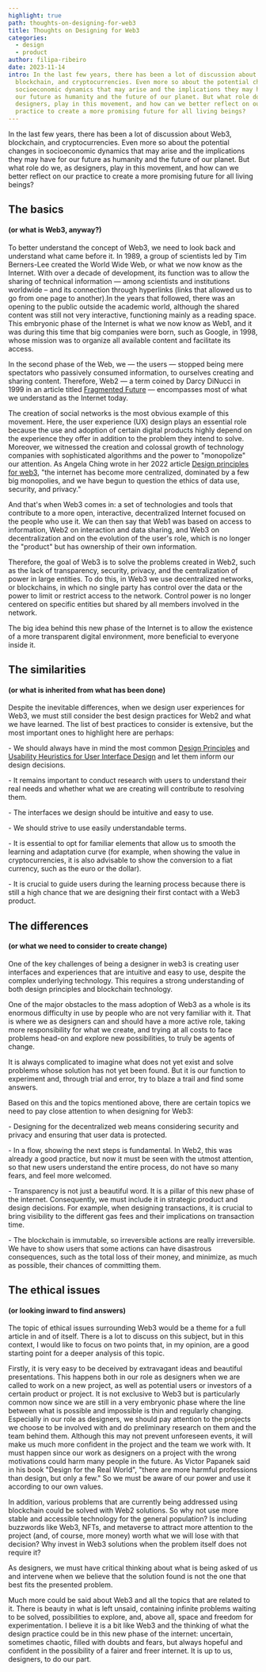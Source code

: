 ```yaml
---
highlight: true
path: thoughts-on-designing-for-web3
title: Thoughts on Designing for Web3
categories:
  - design
  - product
author: filipa-ribeiro
date: 2023-11-14
intro: In the last few years, there has been a lot of discussion about Web3,
  blockchain, and cryptocurrencies. Even more so about the potential changes in
  socioeconomic dynamics that may arise and the implications they may have for
  our future as humanity and the future of our planet. But what role do we, as
  designers, play in this movement, and how can we better reflect on our
  practice to create a more promising future for all living beings?
---
```

In the last few years, there has been a lot of discussion about Web3, blockchain, and cryptocurrencies. Even more so about the potential changes in socioeconomic dynamics that may arise and the implications they may have for our future as humanity and the future of our planet. But what role do we, as designers, play in this movement, and how can we better reflect on our practice to create a more promising future for all living beings? 



## The basics

#### (or what is Web3, anyway?)

To better understand the concept of Web3, we need to look back and understand what came before it. In 1989, a group of scientists led by Tim Berners-Lee created the World Wide Web, or what we now know as the Internet. With over a decade of development, its function was to allow the sharing of technical information — among scientists and institutions worldwide – and its connection through hyperlinks (links that allowed us to go from one page to another).In the years that followed, there was an opening to the public outside the academic world, although the shared content was still not very interactive, functioning mainly as a reading space. This embryonic phase of the Internet is what we now know as Web1, and it was during this time that big companies were born, such as Google, in 1998, whose mission was to organize all available content and facilitate its access. 

In the second phase of the Web, we — the users — stopped being mere spectators who passively consumed information, to ourselves creating and sharing content. Therefore, Web2 — a term coined by Darcy DiNucci in 1999 in an article titled [Fragmented Future](http://darcyd.com/fragmented_future.pdf) — encompasses most of what we understand as the Internet today.

The creation of social networks is the most obvious example of this movement. Here, the user experience (UX) design plays an essential role because the use and adoption of certain digital products highly depend on the experience they offer in addition to the problem they intend to solve. Moreover, we witnessed the creation and colossal growth of technology companies with sophisticated algorithms and the power to "monopolize" our attention. As Angela Ching wrote in her 2022 article [Design principles for web3](https://uxdesign.cc/designing-for-web-3-0-53ea939ac66), "the internet has become more centralized, dominated by a few big monopolies, and we have begun to question the ethics of data use, security, and privacy." 

And that's when Web3 comes in: a set of technologies and tools that contribute to a more open, interactive, decentralized Internet focused on the people who use it. We can then say that Web1 was based on access to information, Web2 on interaction and data sharing, and Web3 on decentralization and on the evolution of the user's role, which is no longer the "product" but has ownership of their own information. 

Therefore, the goal of Web3 is to solve the problems created in Web2, such as the lack of transparency, security, privacy, and the centralization of power in large entities. To do this, in Web3 we use decentralized networks, or blockchains, in which no single party has control over the data or the power to limit or restrict access to the network. Control power is no longer centered on specific entities but shared by all members involved in the network.

The big idea behind this new phase of the Internet is to allow the existence of a more transparent digital environment, more beneficial to everyone inside it.

## The similarities 

#### (or what is inherited from what has been done) 

Despite the inevitable differences, when we design user experiences for Web3, we must still consider the best design practices for Web2 and what we have learned. The list of best practices to consider is extensive, but the most important ones to highlight here are perhaps:

\- We should always have in mind the most common [Design Principles](https://principles.design/) and [Usability Heuristics for User Interface Design](https://www.nngroup.com/articles/ten-usability-heuristics/) and let them inform our design decisions.

\- It remains important to conduct research with users to understand their real needs and whether what we are creating will contribute to resolving them.

\- The interfaces we design should be intuitive and easy to use. 

\- We should strive to use easily understandable terms. 

\- It is essential to opt for familiar elements that allow us to smooth the learning and adaptation curve (for example, when showing the value in cryptocurrencies, it is also advisable to show the conversion to a fiat currency, such as the euro or the dollar).

\- It is crucial to guide users during the learning process because there is still a high chance that we are designing their first contact with a Web3 product.

## The differences 

#### (or what we need to consider to create change) 

One of the key challenges of being a designer in web3 is creating user interfaces and experiences that are intuitive and easy to use, despite the complex underlying technology. This requires a strong understanding of both design principles and blockchain technology.

One of the major obstacles to the mass adoption of Web3 as a whole is its enormous difficulty in use by people who are not very familiar with it. That is where we as designers can and should have a more active role, taking more responsibility for what we create, and trying at all costs to face problems head-on and explore new possibilities, to truly be agents of change. 

It is always complicated to imagine what does not yet exist and solve problems whose solution has not yet been found. But it is our function to experiment and, through trial and error, try to blaze a trail and find some answers. 

Based on this and the topics mentioned above, there are certain topics we need to pay close attention to when designing for Web3:  

\- Designing for the decentralized web means considering security and privacy and ensuring that user data is protected.  

\- In a flow, showing the next steps is fundamental. In Web2, this was already a good practice, but now it must be seen with the utmost attention, so that new users understand the entire process, do not have so many fears, and feel more welcomed. 

\- Transparency is not just a beautiful word. It is a pillar of this new phase of the internet. Consequently, we must include it in strategic product and design decisions. For example, when designing transactions, it is crucial to bring visibility to the different gas fees and their implications on transaction time. 

\- The blockchain is immutable, so irreversible actions are really irreversible. We have to show users that some actions can have disastrous consequences, such as the total loss of their money, and minimize, as much as possible, their chances of committing them. 

## The ethical issues 

#### (or looking inward to find answers) 

The topic of ethical issues surrounding Web3 would be a theme for a full article in and of itself. There is a lot to discuss on this subject, but in this context, I would like to focus on two points that, in my opinion, are a good starting point for a deeper analysis of this topic.

Firstly, it is very easy to be deceived by extravagant ideas and beautiful presentations. This happens both in our role as designers when we are called to work on a new project, as well as potential users or investors of a certain product or project. It is not exclusive to Web3 but is particularly common now since we are still in a very embryonic phase where the line between what is possible and impossible is thin and regularly changing. Especially in our role as designers, we should pay attention to the projects we choose to be involved with and do preliminary research on them and the team behind them. Although this may not prevent unforeseen events, it will make us much more confident in the project and the team we work with. It must happen since our work as designers on a project with the wrong motivations could harm many people in the future. As Victor Papanek said in his book "Design for the Real World", "there are more harmful professions than design, but only a few." So we must be aware of our power and use it according to our own values. 

In addition, various problems that are currently being addressed using blockchain could be solved with Web2 solutions. So why not use more stable and accessible technology for the general population? Is including buzzwords like Web3, NFTs, and metaverse to attract more attention to the project (and, of course, more money) worth what we will lose with that decision? Why invest in Web3 solutions when the problem itself does not require it? 

As designers, we must have critical thinking about what is being asked of us and intervene when we believe that the solution found is not the one that best fits the presented problem. 

Much more could be said about Web3 and all the topics that are related to it. There is beauty in what is left unsaid, containing infinite problems waiting to be solved, possibilities to explore, and, above all, space and freedom for experimentation. I believe it is a bit like Web3 and the thinking of what the design practice could be in this new phase of the internet: uncertain, sometimes chaotic, filled with doubts and fears, but always hopeful and confident in the possibility of a fairer and freer internet. It is up to us, designers, to do our part.